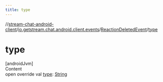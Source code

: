```yaml
---
title: type
---
```

//[stream-chat-android-client](../../../index.md)/[io.getstream.chat.android.client.events](../index.md)/[ReactionDeletedEvent](index.md)/[type](type.md)



# type  
[androidJvm]  
Content  
open override val [type](type.md): [String](https://kotlinlang.org/api/latest/jvm/stdlib/kotlin/-string/index.html)  



